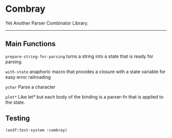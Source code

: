 # Combray

Yet Another Parser Combinator Library.

--- 

## Main Functions

`prepare-string-for-parsing` turns a string into a state that is ready for parsing.

`with-state` anaphoric macro that provides a closure with a state variable for easy error railroading

`pchar` Parse a character

`plet*` Like let* but each body of the binding is a parser-fn that is applied to the state.

## Testing
`(asdf:test-system :combray)`
